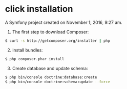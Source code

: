 click installation
=====

A Symfony project created on November 1, 2016, 9:27 am.

1) The first step to download Composer:

```bash
$ curl -s http://getcomposer.org/installer | php
```

2) Install bundles:

```bash
$ php composer.phar install
```

3) Create database and update schema:

```bash
$ php bin/console doctrine:database:create
$ php bin/console doctrine:schema:update --force
```